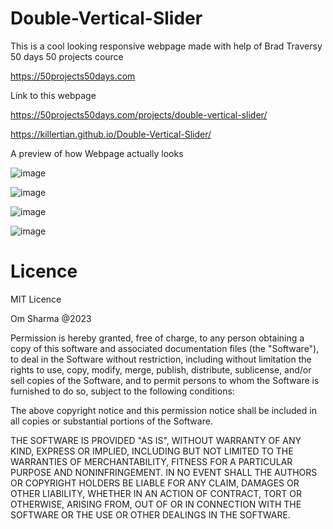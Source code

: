 # Double-Vertical-Slider
This is a cool looking responsive webpage made with help of Brad Traversy 50 days 50 projects cource 

https://50projects50days.com

Link to this webpage

https://50projects50days.com/projects/double-vertical-slider/

https://killertian.github.io/Double-Vertical-Slider/

A preview of how Webpage actually looks

![image](https://user-images.githubusercontent.com/77867638/185458496-bc1d9d2a-6cf3-43d9-bb9a-f6610e44dadd.png)

![image](https://user-images.githubusercontent.com/77867638/185458615-f87019de-b78b-43c6-9fe1-99600cd7a379.png)

![image](https://user-images.githubusercontent.com/77867638/185458660-4ea5998f-74bc-42c4-b323-b8ab82ee5773.png)

![image](https://user-images.githubusercontent.com/77867638/185458775-a5d31603-4941-4210-8992-33896326e54f.png)


# Licence 

MIT Licence

Om Sharma @2023

Permission is hereby granted, free of charge, to any person obtaining a copy of this software and associated documentation files (the "Software"), to deal in the Software without restriction, including without limitation the rights to use, copy, modify, merge, publish, distribute, sublicense, and/or sell copies of the Software, and to permit persons to whom the Software is furnished to do so, subject to the following conditions:

The above copyright notice and this permission notice shall be included in all copies or substantial portions of the Software.

THE SOFTWARE IS PROVIDED "AS IS", WITHOUT WARRANTY OF ANY KIND, EXPRESS OR IMPLIED, INCLUDING BUT NOT LIMITED TO THE WARRANTIES OF MERCHANTABILITY, FITNESS FOR A PARTICULAR PURPOSE AND NONINFRINGEMENT. IN NO EVENT SHALL THE AUTHORS OR COPYRIGHT HOLDERS BE LIABLE FOR ANY CLAIM, DAMAGES OR OTHER LIABILITY, WHETHER IN AN ACTION OF CONTRACT, TORT OR OTHERWISE, ARISING FROM, OUT OF OR IN CONNECTION WITH THE SOFTWARE OR THE USE OR OTHER DEALINGS IN THE SOFTWARE.
